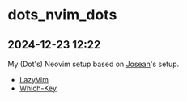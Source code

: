 # dots_nvim_dots

## 2024-12-23 12:22

My (Dot's) Neovim setup based on [Josean](https://github.com/josean-dev)'s setup.

- [LazyVim](https://www.lazyvim.org)
- [Which-Key](https://github.com/folke/which-key)
